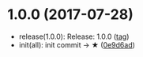 <a name="1.0.0"></a>
# 1.0.0 (2017-07-28)

* release(1.0.0): Release: 1.0.0 ([tag](https://github.com/artisin/abettor/releases/tag/1.0.0))
* init(all): init commit → ★ ([0e9d6ad](https://github.com/artisin/abettor/commit/0e9d6ad))



